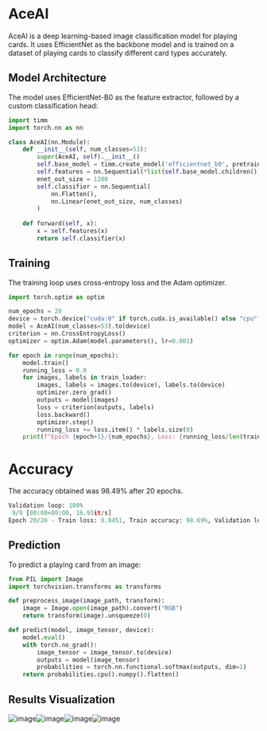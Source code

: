 # AceAI

AceAI is a deep learning-based image classification model for playing cards. It uses EfficientNet as the backbone model and is trained on a dataset of playing cards to classify different card types accurately.

## Model Architecture

The model uses EfficientNet-B0 as the feature extractor, followed by a custom classification head:

```python
import timm
import torch.nn as nn

class AceAI(nn.Module):
    def __init__(self, num_classes=53):
        super(AceAI, self).__init__()
        self.base_model = timm.create_model('efficientnet_b0', pretrained=True)
        self.features = nn.Sequential(*list(self.base_model.children())[:-1])
        enet_out_size = 1280
        self.classifier = nn.Sequential(
            nn.Flatten(),
            nn.Linear(enet_out_size, num_classes)
        )
    
    def forward(self, x):
        x = self.features(x)
        return self.classifier(x)
```

## Training

The training loop uses cross-entropy loss and the Adam optimizer.

```python
import torch.optim as optim

num_epochs = 20
device = torch.device("cuda:0" if torch.cuda.is_available() else "cpu")
model = AceAI(num_classes=53).to(device)
criterion = nn.CrossEntropyLoss()
optimizer = optim.Adam(model.parameters(), lr=0.001)

for epoch in range(num_epochs):
    model.train()
    running_loss = 0.0
    for images, labels in train_loader:
        images, labels = images.to(device), labels.to(device)
        optimizer.zero_grad()
        outputs = model(images)
        loss = criterion(outputs, labels)
        loss.backward()
        optimizer.step()
        running_loss += loss.item() * labels.size(0)
    print(f"Epoch {epoch+1}/{num_epochs}, Loss: {running_loss/len(train_loader.dataset)}")
```
# Accuracy
The accuracy obtained was 98.49% after 20 epochs.
```python
Validation loop: 100%
 9/9 [00:00<00:00, 16.93it/s]
Epoch 20/20 - Train loss: 0.0451, Train accuracy: 98.69%, Validation loss: 0.0397, Validation accuracy: 98.49%
```

## Prediction

To predict a playing card from an image:

```python
from PIL import Image
import torchvision.transforms as transforms

def preprocess_image(image_path, transform):
    image = Image.open(image_path).convert("RGB")
    return transform(image).unsqueeze(0)

def predict(model, image_tensor, device):
    model.eval()
    with torch.no_grad():
        image_tensor = image_tensor.to(device)
        outputs = model(image_tensor)
        probabilities = torch.nn.functional.softmax(outputs, dim=1)
    return probabilities.cpu().numpy().flatten()
```

## Results Visualization

![image](https://github.com/user-attachments/assets/47c6d258-d53f-457b-83be-aa6a10aaabda)![image](https://github.com/user-attachments/assets/1987fc1d-bccd-4aba-8fe3-ef1fd85ac715)![image](https://github.com/user-attachments/assets/78c48f25-d79f-4ffb-8bcd-851115462360)![image](https://github.com/user-attachments/assets/42a8eb22-3421-4a98-951d-a395f9839edc)
